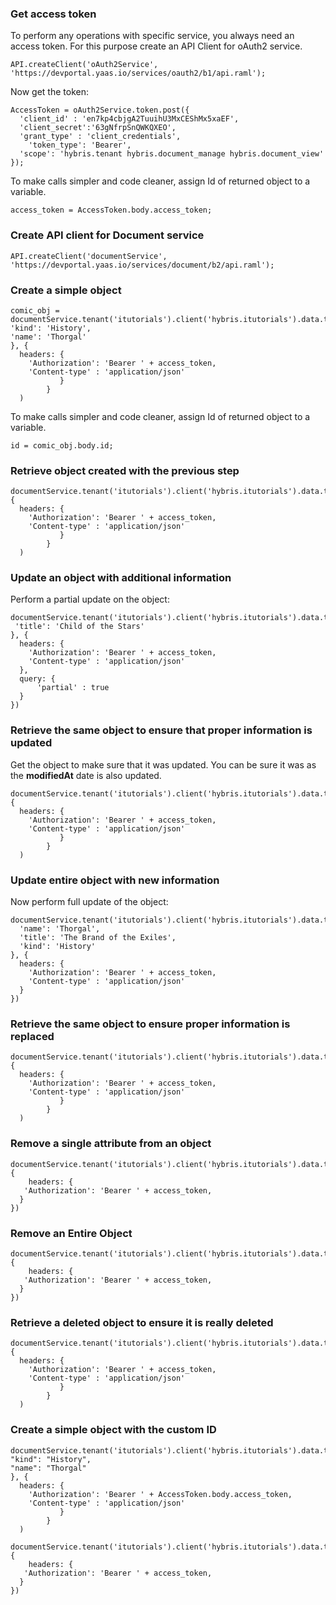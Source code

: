 





<div class="notebook" id="staticInteractiveexternalService_samuellipsum_v2">

  <div class="notebook__static-tutorial" data-tutorial="externalService_samuellipsum_v2" data-is-quick-setup="true" data-link="http://127.0.0.1:9778/build/embedded.html#externalService_samuellipsum_v2">
   
   
   <h3 id="get-access-token">Get access token</h3>
<p>To perform any operations with specific service, you always need an access token. For this purpose create an API Client for oAuth2 service.</p>
<pre><code class="lang-javascript">API.createClient(&#39;oAuth2Service&#39;,
&#39;https://devportal.yaas.io/services/oauth2/b1/api.raml&#39;);
</code></pre>
<p>Now get the token:</p>
<pre><code class="lang-javascript">AccessToken = oAuth2Service.token.post({
  &#39;client_id&#39; : &#39;en7kp4cbjgA2TuuihU3MxCEShMx5xaEF&#39;,
  &#39;client_secret&#39;:&#39;63gNfrpSnQWKQXEO&#39;,
  &#39;grant_type&#39; : &#39;client_credentials&#39;,
    &#39;token_type&#39;: &#39;Bearer&#39;,
  &#39;scope&#39;: &#39;hybris.tenant hybris.document_manage hybris.document_view&#39;
});
</code></pre>
<p>To make calls simpler and code cleaner, assign Id of returned object to a variable.</p>
<pre><code class="lang-javascript">access_token = AccessToken.body.access_token;
</code></pre>
<h3 id="create-api-client-for-document-service">Create API client for Document service</h3>
<pre><code class="lang-javascript">API.createClient(&#39;documentService&#39;,
&#39;https://devportal.yaas.io/services/document/b2/api.raml&#39;);
</code></pre>
<h3 id="create-a-simple-object">Create a simple object</h3>
<pre><code class="lang-javascript">comic_obj = documentService.tenant(&#39;itutorials&#39;).client(&#39;hybris.itutorials&#39;).data.type(&#39;comic&#39;).post({
&#39;kind&#39;: &#39;History&#39;,
&#39;name&#39;: &#39;Thorgal&#39;
}, {
  headers: {
    &#39;Authorization&#39;: &#39;Bearer &#39; + access_token,
    &#39;Content-type&#39; : &#39;application/json&#39;
           }
        }
  )
</code></pre>
<p>To make calls simpler and code cleaner, assign Id of returned object to a variable.</p>
<pre><code class="lang-javascript">id = comic_obj.body.id;
</code></pre>
<h3 id="retrieve-object-created-with-the-previous-step">Retrieve object created with the previous step</h3>
<pre><code class="lang-javascript">documentService.tenant(&#39;itutorials&#39;).client(&#39;hybris.itutorials&#39;).data.type(&#39;comic&#39;).dataId(id).get(null, {
  headers: {
    &#39;Authorization&#39;: &#39;Bearer &#39; + access_token,
    &#39;Content-type&#39; : &#39;application/json&#39;
           }
        }
  )
</code></pre>
<h3 id="update-an-object-with-additional-information">Update an object with additional information</h3>
<p>Perform a partial update on the object:</p>
<pre><code class="lang-javascript">documentService.tenant(&#39;itutorials&#39;).client(&#39;hybris.itutorials&#39;).data.type(&#39;comic&#39;).dataId(id).put({
 &#39;title&#39;: &#39;Child of the Stars&#39;
}, {
  headers: {
    &#39;Authorization&#39;: &#39;Bearer &#39; + access_token,
    &#39;Content-type&#39; : &#39;application/json&#39;
  },
  query: {
      &#39;partial&#39; : true
  }
})
</code></pre>
<h3 id="retrieve-the-same-object-to-ensure-that-proper-information-is-updated">Retrieve the same object to ensure that proper information is updated</h3>
<p>Get the object to make sure that it was updated. You can be sure it was as the <strong>modifiedAt</strong> date is also updated.</p>
<pre><code class="lang-javascript">documentService.tenant(&#39;itutorials&#39;).client(&#39;hybris.itutorials&#39;).data.type(&#39;comic&#39;).dataId(id).get(null, {
  headers: {
    &#39;Authorization&#39;: &#39;Bearer &#39; + access_token,
    &#39;Content-type&#39; : &#39;application/json&#39;
           }
        }
  )
</code></pre>
<h3 id="update-entire-object-with-new-information">Update entire object with new information</h3>
<p>Now perform full update of the object:</p>
<pre><code class="lang-javascript">documentService.tenant(&#39;itutorials&#39;).client(&#39;hybris.itutorials&#39;).data.type(&#39;comic&#39;).dataId(id).put({
  &#39;name&#39;: &#39;Thorgal&#39;,
  &#39;title&#39;: &#39;The Brand of the Exiles&#39;,
  &#39;kind&#39;: &#39;History&#39;
}, {
  headers: {
    &#39;Authorization&#39;: &#39;Bearer &#39; + access_token,
    &#39;Content-type&#39; : &#39;application/json&#39;
  }
})
</code></pre>
<h3 id="retrieve-the-same-object-to-ensure-proper-information-is-replaced">Retrieve the same object to ensure proper information is replaced</h3>
<pre><code class="lang-javascript">documentService.tenant(&#39;itutorials&#39;).client(&#39;hybris.itutorials&#39;).data.type(&#39;comic&#39;).dataId(id).get(null, {
  headers: {
    &#39;Authorization&#39;: &#39;Bearer &#39; + access_token,
    &#39;Content-type&#39; : &#39;application/json&#39;
           }
        }
  )
</code></pre>
<h3 id="remove-a-single-attribute-from-an-object">Remove a single attribute from an object</h3>
<pre><code class="lang-javascript">documentService.tenant(&#39;itutorials&#39;).client(&#39;hybris.itutorials&#39;).data.type(&#39;comic&#39;).dataId(id).attributeName(&#39;name&#39;).delete(null, {
    headers: {
   &#39;Authorization&#39;: &#39;Bearer &#39; + access_token,
  }
})
</code></pre>
<h3 id="remove-an-entire-object">Remove an Entire Object</h3>
<pre><code class="lang-javascript">documentService.tenant(&#39;itutorials&#39;).client(&#39;hybris.itutorials&#39;).data.type(&#39;comic&#39;).dataId(id).delete(null, {
    headers: {
   &#39;Authorization&#39;: &#39;Bearer &#39; + access_token,
  }
})
</code></pre>
<h3 id="retrieve-a-deleted-object-to-ensure-it-is-really-deleted">Retrieve a deleted object to ensure it is really deleted</h3>
<pre><code class="lang-javascript">documentService.tenant(&#39;itutorials&#39;).client(&#39;hybris.itutorials&#39;).data.type(&#39;comic&#39;).dataId(id).get(null, {
  headers: {
    &#39;Authorization&#39;: &#39;Bearer &#39; + access_token,
    &#39;Content-type&#39; : &#39;application/json&#39;
           }
        }
  )
</code></pre>
<h3 id="create-a-simple-object-with-the-custom-id">Create a simple object with the custom ID</h3>
<pre><code class="lang-javascript">documentService.tenant(&#39;itutorials&#39;).client(&#39;hybris.itutorials&#39;).data.type(&#39;comic&#39;).dataId(&#39;sampleId&#39;).post({
&quot;kind&quot;: &quot;History&quot;,
&quot;name&quot;: &quot;Thorgal&quot;
}, {
  headers: {
    &#39;Authorization&#39;: &#39;Bearer &#39; + AccessToken.body.access_token,
    &#39;Content-type&#39; : &#39;application/json&#39;
           }
        }
  )
</code></pre>
<pre><code class="lang-javascript">documentService.tenant(&#39;itutorials&#39;).client(&#39;hybris.itutorials&#39;).data.type(&#39;comic&#39;).dataId(&#39;sampleId&#39;).delete(null, {
    headers: {
   &#39;Authorization&#39;: &#39;Bearer &#39; + access_token,
  }
})
</code></pre>

  </div>

  <div id="notebookexternalService_samuellipsum_v2">
    <iframe style="min-height: 430px;" class="notebook__interactive-tutorial u-transition-all width-100 interactive-tutorial" src="" scrolling="no" frameBorder="0" id="externalService_samuellipsum_v2"></iframe>
  </div>

  <div class="notebook__loader">

  </div>

</div> <!-- ---
---
id: externalService_samuellipsum_v2
title: 'Perform Simple CRUD Operations'
type: 'Tutorial'
service: 'Samuel L Ipsum'
interactive: true
order: 40
---

### Get access token

To perform any operations with specific service, you always need an access token. For this purpose create an API Client for oAuth2 service.

```javascript
API.createClient('oAuth2Service',
'https://devportal.yaas.io/services/oauth2/b1/api.raml');
```

Now get the token:

```javascript
AccessToken = oAuth2Service.token.post({
  'client_id' : 'en7kp4cbjgA2TuuihU3MxCEShMx5xaEF',
  'client_secret':'63gNfrpSnQWKQXEO',
  'grant_type' : 'client_credentials',
    'token_type': 'Bearer',
  'scope': 'hybris.tenant hybris.document_manage hybris.document_view'
});
```

To make calls simpler and code cleaner, assign Id of returned object to a variable.

```javascript
access_token = AccessToken.body.access_token;
```

### Create API client for Document service


```javascript
API.createClient('documentService',
'https://devportal.yaas.io/services/document/b2/api.raml');
```

### Create a simple object


```javascript
comic_obj = documentService.tenant('itutorials').client('hybris.itutorials').data.type('comic').post({
'kind': 'History',
'name': 'Thorgal'
}, {
  headers: {
    'Authorization': 'Bearer ' + access_token,
    'Content-type' : 'application/json'
           }
		}
  )
```

To make calls simpler and code cleaner, assign Id of returned object to a variable.


```javascript
id = comic_obj.body.id;
```

### Retrieve object created with the previous step


```javascript
documentService.tenant('itutorials').client('hybris.itutorials').data.type('comic').dataId(id).get(null, {
  headers: {
    'Authorization': 'Bearer ' + access_token,
    'Content-type' : 'application/json'
           }
		}
  )
```

### Update an object with additional information

Perform a partial update on the object:

```javascript
documentService.tenant('itutorials').client('hybris.itutorials').data.type('comic').dataId(id).put({
 'title': 'Child of the Stars'
}, {
  headers: {
    'Authorization': 'Bearer ' + access_token,
    'Content-type' : 'application/json'
  },
  query: {
  	'partial' : true
  }
})
```

### Retrieve the same object to ensure that proper information is updated


Get the object to make sure that it was updated. You can be sure it was as the **modifiedAt** date is also updated.


```javascript
documentService.tenant('itutorials').client('hybris.itutorials').data.type('comic').dataId(id).get(null, {
  headers: {
    'Authorization': 'Bearer ' + access_token,
    'Content-type' : 'application/json'
           }
		}
  )
```

### Update entire object with new information

Now perform full update of the object:

```javascript
documentService.tenant('itutorials').client('hybris.itutorials').data.type('comic').dataId(id).put({
  'name': 'Thorgal',
  'title': 'The Brand of the Exiles',
  'kind': 'History'
}, {
  headers: {
    'Authorization': 'Bearer ' + access_token,
    'Content-type' : 'application/json'
  }
})
```

### Retrieve the same object to ensure proper information is replaced


```javascript
documentService.tenant('itutorials').client('hybris.itutorials').data.type('comic').dataId(id).get(null, {
  headers: {
    'Authorization': 'Bearer ' + access_token,
    'Content-type' : 'application/json'
           }
		}
  )
```

### Remove a single attribute from an object


```javascript
documentService.tenant('itutorials').client('hybris.itutorials').data.type('comic').dataId(id).attributeName('name').delete(null, {
	headers: {
   'Authorization': 'Bearer ' + access_token,
  }
})
```

### Remove an Entire Object


```javascript
documentService.tenant('itutorials').client('hybris.itutorials').data.type('comic').dataId(id).delete(null, {
	headers: {
   'Authorization': 'Bearer ' + access_token,
  }
})
```

### Retrieve a deleted object to ensure it is really deleted


```javascript
documentService.tenant('itutorials').client('hybris.itutorials').data.type('comic').dataId(id).get(null, {
  headers: {
    'Authorization': 'Bearer ' + access_token,
    'Content-type' : 'application/json'
           }
		}
  )
```

### Create a simple object with the custom ID



```javascript
documentService.tenant('itutorials').client('hybris.itutorials').data.type('comic').dataId('sampleId').post({
"kind": "History",
"name": "Thorgal"
}, {
  headers: {
    'Authorization': 'Bearer ' + AccessToken.body.access_token,
    'Content-type' : 'application/json'
           }
		}
  )
```

```javascript
documentService.tenant('itutorials').client('hybris.itutorials').data.type('comic').dataId('sampleId').delete(null, {
	headers: {
   'Authorization': 'Bearer ' + access_token,
  }
})
```
 -->